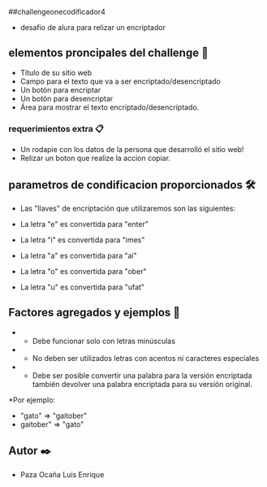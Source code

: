 ##challengeonecodificador4
* desafio de alura para relizar un encriptador

## elementos proncipales del challenge 🚀
* Título de su sitio web 
* Campo para el texto que va a ser encriptado/desencriptado
* Un botón para encriptar
* Un botón para desencriptar
* Área para mostrar el texto encriptado/desencriptado.

### requerimientos extra 📋
* Un rodapie con los datos de la persona que desarrolló el sitio web!
* Relizar un boton que realize la accion copiar.

## parametros de condificacion proporcionados 🛠️
* Las "llaves" de encriptación que utilizaremos son las siguientes:

* La letra "e" es convertida para "enter"
* La letra "i" es convertida para "imes"
* La letra "a" es convertida para "ai"
* La letra "o" es convertida para "ober"
* La letra "u" es convertida para "ufat"

## Factores agregados y ejemplos 📌
* - Debe funcionar solo con letras minúsculas
* - No deben ser utilizados letras con acentos ni caracteres especiales
* - Debe ser posible convertir una palabra para la versión encriptada también devolver una palabra encriptada para su versión original.

*Por ejemplo:
* "gato" => "gaitober"
* gaitober" => "gato"

## Autor ✒️
* Paza Ocaña Luis Enrique 
